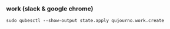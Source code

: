 ### work (slack & google chrome)

```
sudo qubesctl --show-output state.apply qujourno.work.create
```
